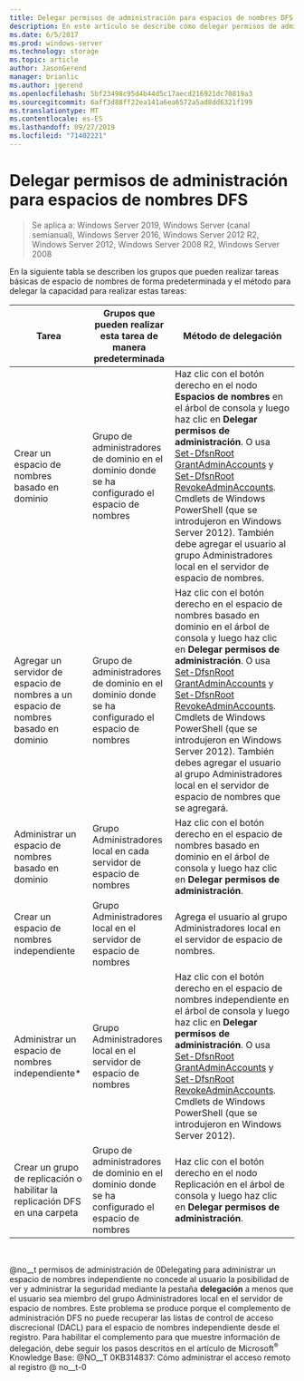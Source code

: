 ```yaml
---
title: Delegar permisos de administración para espacios de nombres DFS
description: En este artículo se describe cómo delegar permisos de administración para espacios de nombres DFS y qué grupos pueden ejecutar tareas de espacio de nombres de manera predeterminada
ms.date: 6/5/2017
ms.prod: windows-server
ms.technology: storage
ms.topic: article
author: JasonGerend
manager: brianlic
ms.author: jgerend
ms.openlocfilehash: 5bf23498c95d4b44d5c17aecd216921dc70819a3
ms.sourcegitcommit: 6aff3d88ff22ea141a6ea6572a5ad8dd6321f199
ms.translationtype: MT
ms.contentlocale: es-ES
ms.lasthandoff: 09/27/2019
ms.locfileid: "71402221"
---
```

# <a name="delegate-management-permissions-for-dfs-namespaces"></a>Delegar permisos de administración para espacios de nombres DFS

> Se aplica a: Windows Server 2019, Windows Server (canal semianual), Windows Server 2016, Windows Server 2012 R2, Windows Server 2012, Windows Server 2008 R2, Windows Server 2008

En la siguiente tabla se describen los grupos que pueden realizar tareas básicas de espacio de nombres de forma predeterminada y el método para delegar la capacidad para realizar estas tareas:

|Tarea | Grupos que pueden realizar esta tarea de manera predeterminada | Método de delegación |
|---|---|---|
|Crear un espacio de nombres basado en dominio|Grupo de administradores de dominio en el dominio donde se ha configurado el espacio de nombres|Haz clic con el botón derecho en el nodo **Espacios de nombres** en el árbol de consola y luego haz clic en **Delegar permisos de administración**. O usa [Set-DfsnRoot GrantAdminAccounts](https://technet.microsoft.com/itpro/powershell/windows/dfsn/set-dfsnroot) y [Set-DfsnRoot RevokeAdminAccounts](https://technet.microsoft.com/itpro/powershell/windows/dfsn/set-dfsnroot). Cmdlets de Windows PowerShell (que se introdujeron en Windows Server 2012). También debe agregar el usuario al grupo Administradores local en el servidor de espacio de nombres.|
|Agregar un servidor de espacio de nombres a un espacio de nombres basado en dominio|Grupo de administradores de dominio en el dominio donde se ha configurado el espacio de nombres| Haz clic con el botón derecho en el espacio de nombres basado en dominio en el árbol de consola y luego haz clic en **Delegar permisos de administración**. O usa [Set-DfsnRoot GrantAdminAccounts](https://technet.microsoft.com/itpro/powershell/windows/dfsn/set-dfsnroot) y [Set-DfsnRoot RevokeAdminAccounts](https://technet.microsoft.com/itpro/powershell/windows/dfsn/set-dfsnroot). Cmdlets de Windows PowerShell (que se introdujeron en Windows Server 2012). También debes agregar el usuario al grupo Administradores local en el servidor de espacio de nombres que se agregará.|
|Administrar un espacio de nombres basado en dominio|Grupo Administradores local en cada servidor de espacio de nombres| Haz clic con el botón derecho en el espacio de nombres basado en dominio en el árbol de consola y luego haz clic en **Delegar permisos de administración**. |
|Crear un espacio de nombres independiente|Grupo Administradores local en el servidor de espacio de nombres| Agrega el usuario al grupo Administradores local en el servidor de espacio de nombres. |
|Administrar un espacio de nombres independiente*|Grupo Administradores local en el servidor de espacio de nombres| Haz clic con el botón derecho en el espacio de nombres independiente en el árbol de consola y luego haz clic en **Delegar permisos de administración**. O usa [Set-DfsnRoot GrantAdminAccounts](https://technet.microsoft.com/itpro/powershell/windows/dfsn/set-dfsnroot) y [Set-DfsnRoot RevokeAdminAccounts](https://technet.microsoft.com/itpro/powershell/windows/dfsn/set-dfsnroot). Cmdlets de Windows PowerShell (que se introdujeron en Windows Server 2012).|
|Crear un grupo de replicación o habilitar la replicación DFS en una carpeta|Grupo de administradores de dominio en el dominio donde se ha configurado el espacio de nombres| Haz clic con el botón derecho en el nodo Replicación en el árbol de consola y luego haz clic en **Delegar permisos de administración**. |

<br />

@no__t permisos de administración de 0Delegating para administrar un espacio de nombres independiente no concede al usuario la posibilidad de ver y administrar la seguridad mediante la pestaña **delegación** a menos que el usuario sea miembro del grupo Administradores local en el servidor de espacio de nombres. Este problema se produce porque el complemento de administración DFS no puede recuperar las listas de control de acceso discrecional (DACL) para el espacio de nombres independiente desde el registro. Para habilitar el complemento para que muestre información de delegación, debe seguir los pasos descritos en el artículo de Microsoft<sup>®</sup> Knowledge Base: @NO__T 0KB314837: Cómo administrar el acceso remoto al registro @ no__t-0